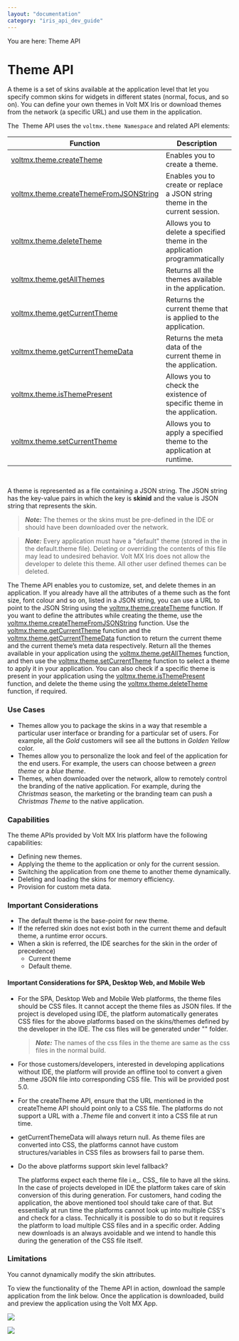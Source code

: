 ```yaml
---
layout: "documentation"
category: "iris_api_dev_guide"
---
```

                            

You are here: Theme API

Theme API
=========

A theme is a set of skins available at the application level that let you specify common skins for widgets in different states (normal, focus, and so on). You can define your own themes in Volt MX Iris or download themes from the network (a specific URL) and use them in the application.

The  Theme API uses the `voltmx.theme Namespace` and related API elements:

  
| Function | Description |
| --- | --- |
| [voltmx.theme.createTheme](voltmx.theme_functions.html#theme.cr) | Enables you to create a theme. |
| [voltmx.theme.createThemeFromJSONString](voltmx.theme_functions.html#voltmx.the) | Enables you to create or replace a JSON string theme in the current session. |
| [voltmx.theme.deleteTheme](voltmx.theme_functions.html#theme.de) | Allows you to delete a specified theme in the application programmatically |
| [voltmx.theme.getAllThemes](voltmx.theme_functions.html#theme.al) | Returns all the themes available in the application. |
| [voltmx.theme.getCurrentTheme](voltmx.theme_functions.html#theme.ge2) | Returns the current theme that is applied to the application. |
| [voltmx.theme.getCurrentThemeData](voltmx.theme_functions.html#theme.ge) | Returns the meta data of the current theme in the application. |
| [voltmx.theme.isThemePresent](voltmx.theme_functions.html#theme.is) | Allows you to check the existence of specific theme in the application. |
| [voltmx.theme.setCurrentTheme](voltmx.theme_functions.html#theme.se) | Allows you to apply a specified theme to the application at runtime. |

 

A theme is represented as a file containing a JSON string. The JSON string has the key-value pairs in which the key is **skinid** and the value is JSON string that represents the skin.

> **_Note:_** The themes or the skins must be pre-defined in the IDE or should have been downloaded over the network.

> **_Note:_** Every application must have a "default" theme (stored in the in the default.theme file). Deleting or overriding the contents of this file may lead to undesired behavior. Volt MX Iris does not allow the developer to delete this theme. All other user defined themes can be deleted.

The Theme API enables you to customize, set, and delete themes in an application. If you already have all the attributes of a theme such as the font size, font colour and so on, listed in a JSON string, you can use a URL to point to the JSON String using the [voltmx.theme.createTheme](voltmx.theme_functions.html#theme.cr) function. If you want to define the attributes while creating the theme, use the [voltmx.theme.createThemeFromJSONString](voltmx.theme_functions.html#voltmx.the) function. Use the [voltmx.theme.getCurrentTheme](voltmx.theme_functions.html#theme.ge2) function and the [voltmx.theme.getCurrentThemeData](voltmx.theme_functions.html#theme.ge) function to return the current theme and the current theme’s meta data respectively. Return all the themes available in your application using the [voltmx.theme.getAllThemes](voltmx.theme_functions.html#theme.al) function, and then use the [voltmx.theme.setCurrentTheme](voltmx.theme_functions.html#theme.se) function to select a theme to apply it in your application. You can also check if a specific theme is present in your application using the [voltmx.theme.isThemePresent](voltmx.theme_functions.html#theme.is) function, and delete the theme using the [voltmx.theme.deleteTheme](voltmx.theme_functions.html#theme.de) function, if required.

### Use Cases

*   Themes allow you to package the skins in a way that resemble a particular user interface or branding for a particular set of users. For example, all the _Gold_ customers will see all the buttons in _Golden Yellow_ color.
*   Themes allow you to personalize the look and feel of the application for the end users. For example, the users can choose between a _green theme_ or a _blue theme_.
*   Themes, when downloaded over the network, allow to remotely control the branding of the native application. For example, during the _Christmas_ season, the marketing or the branding team can push a _Christmas Theme_ to the native application.

### Capabilities

The theme APIs provided by Volt MX Iris platform have the following capabilities:

*   Defining new themes.
*   Applying the theme to the application or only for the current session.
*   Switching the application from one theme to another theme dynamically.
*   Deleting and loading the skins for memory efficiency.
*   Provision for custom meta data.

### Important Considerations

*   The default theme is the base-point for new theme.
*   If the referred skin does not exist both in the current theme and default theme, a runtime error occurs.
*   When a skin is referred, the IDE searches for the skin in the order of precedence)
    *   Current theme
    *   Default theme.

#### Important Considerations for SPA, Desktop Web, and Mobile Web

*   For the SPA, Desktop Web and Mobile Web platforms, the theme files should be CSS files. It cannot accept the theme files as JSON files. If the project is developed using IDE, the platform automatically generates CSS files for the above platforms based on the skins/themes defined by the developer in the IDE. The css files will be generated under "<ThemeID>" folder.
    
    > **_Note:_** The names of the css files in the theme are same as the css files in the normal build.
    
*   For those customers/developers, interested in developing applications without IDE, the platform will provide an offline tool to convert a given .theme JSON file into corresponding CSS file. This will be provided post 5.0.
*   For the createTheme API, ensure that the URL mentioned in the createTheme API should point only to a CSS file. The platforms do not support a URL with a _.Theme_ file and convert it into a CSS file at run time.
*   getCurrentThemeData will always return null. As theme files are converted into CSS, the platforms cannot have custom structures/variables in CSS files as browsers fail to parse them.
*   Do the above platforms support skin level fallback?
    
    The platforms expect each theme file i.e_. CSS_ file to have all the skins. In the case of projects developed in IDE the platform takes care of skin conversion of this during generation. For customers, hand coding the application, the above mentioned tool should take care of that. But essentially at run time the platforms cannot look up into multiple CSS's and check for a class. Technically it is possible to do so but it requires the platform to load multiple CSS files and in a specific order. Adding new downloads is an always avoidable and we intend to handle this during the generation of the CSS file itself.
    

### Limitations

You cannot dynamically modify the skin attributes.

To view the functionality of the Theme API in action, download the sample application from the link below. Once the application is downloaded, build and preview the application using the Volt MX App.  

[![](resources/images/download_button_08__002__236x35.png)](https://github.com/HCL-TECH-SOFTWARE/volt-mx-samples/tree/main/ThemeAPI)

![](resources/prettify/onload.png)
